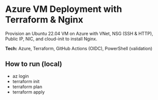 # Azure VM Deployment with Terraform & Nginx

Provision an Ubuntu 22.04 VM on Azure with VNet, NSG (SSH & HTTP), Public IP, NIC,
and cloud-init to install Nginx.

**Tech:** Azure, Terraform, GitHub Actions (OIDC), PowerShell (validation)

## How to run (local)
- az login
- terraform init
- terraform plan
- terraform apply
